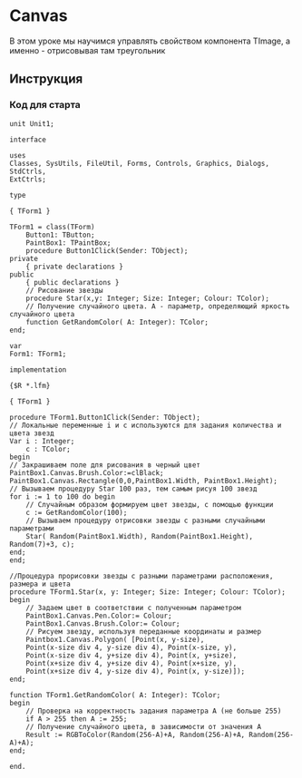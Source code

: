 # Canvas

В этом уроке мы научимся управлять свойством компонента TImage, а именно - отрисовывая там треугольник

## Инструкция
### Код для старта

    unit Unit1; 
    
    interface
    
    uses
    Classes, SysUtils, FileUtil, Forms, Controls, Graphics, Dialogs, StdCtrls,
    ExtCtrls;
    
    type
    
    { TForm1 }
    
    TForm1 = class(TForm)
        Button1: TButton;
        PaintBox1: TPaintBox;
        procedure Button1Click(Sender: TObject);
    private
        { private declarations }
    public
        { public declarations }
        // Рисование звезды
        procedure Star(x,y: Integer; Size: Integer; Colour: TColor);
        // Получение случайного цвета. A - параметр, определяющий яркость случайного цвета
        function GetRandomColor( A: Integer): TColor;
    end; 
    
    var
    Form1: TForm1; 
    
    implementation
    
    {$R *.lfm}
    
    { TForm1 }
    
    procedure TForm1.Button1Click(Sender: TObject);
    // Локальные переменные i и с используются для задания количества и цвета звезд
    Var i : Integer;
        c : TColor;
    begin
    // Закрашиваем поле для рисования в черный цвет
    PaintBox1.Canvas.Brush.Color:=clBlack;
    PaintBox1.Canvas.Rectangle(0,0,PaintBox1.Width, PaintBox1.Height);
    // Вызываем процедуру Star 100 раз, тем самым рисуя 100 звезд
    for i := 1 to 100 do begin
        // Случайным образом формируем цвет звезды, с помощью функции
        c := GetRandomColor(100);
        // Вызываем процедуру отрисовки звезды с разными случайными параметрами
        Star( Random(PaintBox1.Width), Random(PaintBox1.Height), Random(7)+3, c);
    end;
    end;
    
    //Процедура прорисовки звезды с разными параметрами расположения, размера и цвета
    procedure TForm1.Star(x, y: Integer; Size: Integer; Colour: TColor);
    begin
        // Задаем цвет в соответствии с полученным параметром
        PaintBox1.Canvas.Pen.Color:= Colour;
        PaintBox1.Canvas.Brush.Color:= Colour;
        // Рисуем звезду, используя переданные координаты и размер
        Paintbox1.Canvas.Polygon( [Point(x, y-size),
        Point(x-size div 4, y-size div 4), Point(x-size, y),
        Point(x-size div 4, y+size div 4), Point(x, y+size),
        Point(x+size div 4, y+size div 4), Point(x+size, y),
        Point(x+size div 4, y-size div 4), Point(x, y-size)]);
    end;
    
    function TForm1.GetRandomColor( A: Integer): TColor;
    begin
        // Проверка на корректность задания параметра A (не больше 255)
        if A > 255 then A := 255;
        // Получение случайного цвета, в зависимости от значения A
        Result := RGBToColor(Random(256-A)+A, Random(256-A)+A, Random(256-A)+A);
    end;
    
    end.
